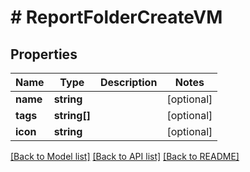 # # ReportFolderCreateVM

## Properties

Name | Type | Description | Notes
------------ | ------------- | ------------- | -------------
**name** | **string** |  | [optional]
**tags** | **string[]** |  | [optional]
**icon** | **string** |  | [optional]

[[Back to Model list]](../../README.md#models) [[Back to API list]](../../README.md#endpoints) [[Back to README]](../../README.md)
